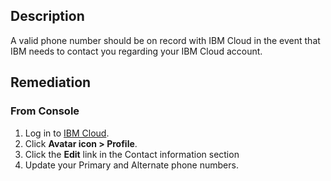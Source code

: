 ## Description

A valid phone number should be on record with IBM Cloud in the event that IBM needs to contact you regarding your IBM Cloud account.

## Remediation

### From Console

1. Log in to [IBM Cloud](https://cloud.ibm.com).
2. Click **Avatar icon > Profile**.
3. Click the **Edit** link in the Contact information section
4. Update your Primary and Alternate phone numbers.
